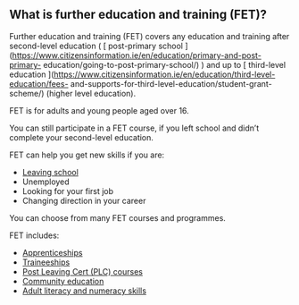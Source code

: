 ##  What is further education and training (FET)?

Further education and training (FET) covers any education and training after
second-level education ( [ post-primary school
](https://www.citizensinformation.ie/en/education/primary-and-post-primary-
education/going-to-post-primary-school/) ) and up to [ third-level education
](https://www.citizensinformation.ie/en/education/third-level-education/fees-
and-supports-for-third-level-education/student-grant-scheme/) (higher level
education).

FET is for adults and young people aged over 16.

You can still participate in a FET course, if you left school and didn’t
complete your second-level education.

FET can help you get new skills if you are:

  * [ Leaving school ](https://www.citizensinformation.ie/en/education/vocational-education-and-training/leaving-school/)
  * Unemployed 
  * Looking for your first job 
  * Changing direction in your career 

You can choose from many FET courses and programmes.

FET includes:

  * [ Apprenticeships ](https://www.citizensinformation.ie/en/education/further-education-and-training/apprenticeships/)
  * [ Traineeships ](https://www.etbi.ie/traineeship/)
  * [ Post Leaving Cert (PLC) courses ](https://www.citizensinformation.ie/en/education/further-education-and-training/post-leaving-certificate-courses/)
  * [ Community education ](https://www.citizensinformation.ie/en/education/returning-to-education/adult-education/)
  * [ Adult literacy and numeracy skills ](https://www.citizensinformation.ie/en/education/returning-to-education/adult-literacy/)
